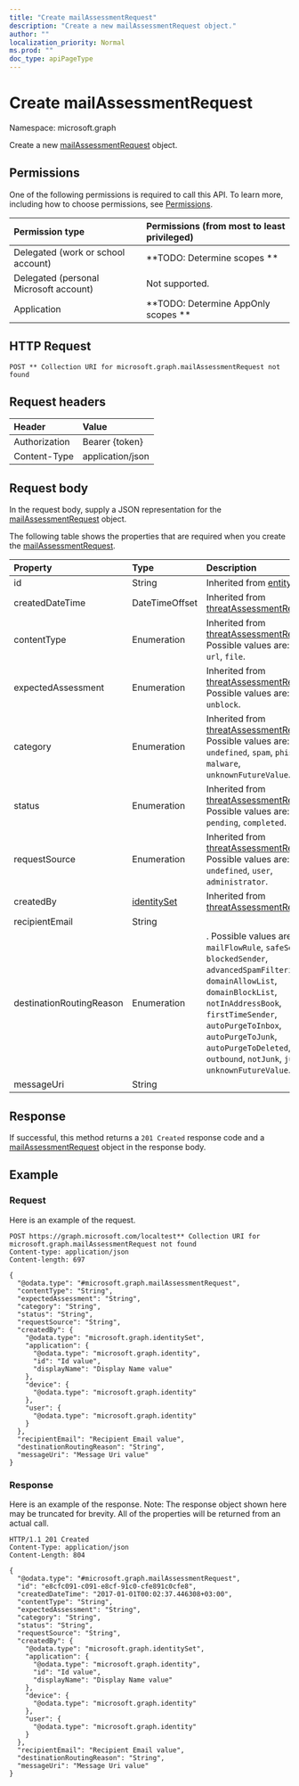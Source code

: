 ```yaml
---
title: "Create mailAssessmentRequest"
description: "Create a new mailAssessmentRequest object."
author: ""
localization_priority: Normal
ms.prod: ""
doc_type: apiPageType
---
```


# Create mailAssessmentRequest

Namespace: microsoft.graph

Create a new [mailAssessmentRequest](../resources/mailassessmentrequest.md) object.

## Permissions
One of the following permissions is required to call this API. To learn more, including how to choose permissions, see [Permissions](/concepts/permissions-reference.md).

|Permission type|Permissions (from most to least privileged)|
|:---|:---|
|Delegated (work or school account)|**TODO: Determine scopes **|
|Delegated (personal Microsoft account)|Not supported.|
|Application|**TODO: Determine AppOnly scopes **|

## HTTP Request
<!-- {
  "blockType": "ignored"
}
-->
``` http
POST ** Collection URI for microsoft.graph.mailAssessmentRequest not found
```

## Request headers
|Header|Value|
|:---|:---|
|Authorization|Bearer {token}|
|Content-Type|application/json|

## Request body
In the request body, supply a JSON representation for the [mailAssessmentRequest](../resources/mailassessmentrequest.md) object.

The following table shows the properties that are required when you create the [mailAssessmentRequest](../resources/mailassessmentrequest.md).

|Property|Type|Description|
|:---|:---|:---|
|id|String| Inherited from [entity](../resources/entity.md)|
|createdDateTime|DateTimeOffset| Inherited from [threatAssessmentRequest](../resources/threatassessmentrequest.md)|
|contentType|Enumeration| Inherited from [threatAssessmentRequest](../resources/threatassessmentrequest.md). Possible values are: `mail`, `url`, `file`.|
|expectedAssessment|Enumeration| Inherited from [threatAssessmentRequest](../resources/threatassessmentrequest.md). Possible values are: `block`, `unblock`.|
|category|Enumeration| Inherited from [threatAssessmentRequest](../resources/threatassessmentrequest.md). Possible values are: `undefined`, `spam`, `phishing`, `malware`, `unknownFutureValue`.|
|status|Enumeration| Inherited from [threatAssessmentRequest](../resources/threatassessmentrequest.md). Possible values are: `pending`, `completed`.|
|requestSource|Enumeration| Inherited from [threatAssessmentRequest](../resources/threatassessmentrequest.md). Possible values are: `undefined`, `user`, `administrator`.|
|createdBy|[identitySet](../resources/identityset.md)| Inherited from [threatAssessmentRequest](../resources/threatassessmentrequest.md)|
|recipientEmail|String||
|destinationRoutingReason|Enumeration|. Possible values are: `none`, `mailFlowRule`, `safeSender`, `blockedSender`, `advancedSpamFiltering`, `domainAllowList`, `domainBlockList`, `notInAddressBook`, `firstTimeSender`, `autoPurgeToInbox`, `autoPurgeToJunk`, `autoPurgeToDeleted`, `outbound`, `notJunk`, `junk`, `unknownFutureValue`.|
|messageUri|String||



## Response
If successful, this method returns a `201 Created` response code and a [mailAssessmentRequest](../resources/mailassessmentrequest.md) object in the response body.

## Example

### Request
Here is an example of the request.
<!-- {
  "blockType": "request",
  "name": "create_mailassessmentrequest_from_"
}
-->
``` http
POST https://graph.microsoft.com/localtest** Collection URI for microsoft.graph.mailAssessmentRequest not found
Content-type: application/json
Content-length: 697

{
  "@odata.type": "#microsoft.graph.mailAssessmentRequest",
  "contentType": "String",
  "expectedAssessment": "String",
  "category": "String",
  "status": "String",
  "requestSource": "String",
  "createdBy": {
    "@odata.type": "microsoft.graph.identitySet",
    "application": {
      "@odata.type": "microsoft.graph.identity",
      "id": "Id value",
      "displayName": "Display Name value"
    },
    "device": {
      "@odata.type": "microsoft.graph.identity"
    },
    "user": {
      "@odata.type": "microsoft.graph.identity"
    }
  },
  "recipientEmail": "Recipient Email value",
  "destinationRoutingReason": "String",
  "messageUri": "Message Uri value"
}
```

### Response
Here is an example of the response. Note: The response object shown here may be truncated for brevity. All of the properties will be returned from an actual call.
<!-- {
  "blockType": "response",
  "truncated": true,
  "@odata.type": "microsoft.graph.mailassessmentrequest"
}
-->
``` http
HTTP/1.1 201 Created
Content-Type: application/json
Content-Length: 804

{
  "@odata.type": "#microsoft.graph.mailAssessmentRequest",
  "id": "e8cfc091-c091-e8cf-91c0-cfe891c0cfe8",
  "createdDateTime": "2017-01-01T00:02:37.446308+03:00",
  "contentType": "String",
  "expectedAssessment": "String",
  "category": "String",
  "status": "String",
  "requestSource": "String",
  "createdBy": {
    "@odata.type": "microsoft.graph.identitySet",
    "application": {
      "@odata.type": "microsoft.graph.identity",
      "id": "Id value",
      "displayName": "Display Name value"
    },
    "device": {
      "@odata.type": "microsoft.graph.identity"
    },
    "user": {
      "@odata.type": "microsoft.graph.identity"
    }
  },
  "recipientEmail": "Recipient Email value",
  "destinationRoutingReason": "String",
  "messageUri": "Message Uri value"
}
```

